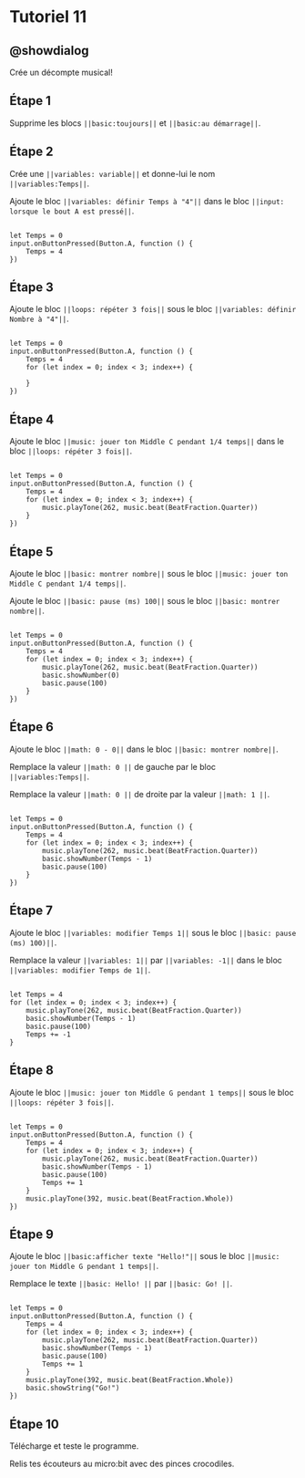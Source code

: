 # Tutoriel 11

## @showdialog

Crée un décompte musical!

## Étape 1

Supprime les blocs ``||basic:toujours||`` et ``||basic:au démarrage||``.

## Étape 2

Crée une ``||variables: variable||`` et donne-lui le nom ``||variables:Temps||``.

Ajoute le bloc ``||variables: définir Temps à "4"||`` dans le bloc ``||input: lorsque le bout A est pressé||``.

```blocks

let Temps = 0
input.onButtonPressed(Button.A, function () {
    Temps = 4
})

```

## Étape 3

Ajoute le bloc ``||loops: répéter 3 fois||`` sous le bloc ``||variables: définir Nombre à "4"||``.

```blocks

let Temps = 0
input.onButtonPressed(Button.A, function () {
    Temps = 4
    for (let index = 0; index < 3; index++) {
        
    }
})

```

## Étape 4

Ajoute le bloc ``||music: jouer ton Middle C pendant 1/4 temps||`` dans le bloc ``||loops: répéter 3 fois||``.

```blocks

let Temps = 0
input.onButtonPressed(Button.A, function () {
    Temps = 4
    for (let index = 0; index < 3; index++) {
        music.playTone(262, music.beat(BeatFraction.Quarter))
    }
})

```

## Étape 5

Ajoute le bloc ``||basic: montrer nombre||`` sous le bloc ``||music: jouer ton Middle C pendant 1/4 temps||``.

Ajoute le bloc ``||basic: pause (ms) 100||`` sous le bloc ``||basic: montrer nombre||``.

```blocks

let Temps = 0
input.onButtonPressed(Button.A, function () {
    Temps = 4
    for (let index = 0; index < 3; index++) {
        music.playTone(262, music.beat(BeatFraction.Quarter))
        basic.showNumber(0)
        basic.pause(100)
    }
})

```

## Étape 6

Ajoute le bloc ``||math: 0 - 0||`` dans le bloc ``||basic: montrer nombre||``.

Remplace la valeur ``||math: 0 ||`` de gauche par le bloc ``||variables:Temps||``.

Remplace la valeur ``||math: 0 ||`` de droite par la valeur ``||math: 1 ||``. 

```blocks

let Temps = 0
input.onButtonPressed(Button.A, function () {
    Temps = 4
    for (let index = 0; index < 3; index++) {
        music.playTone(262, music.beat(BeatFraction.Quarter))
        basic.showNumber(Temps - 1)
        basic.pause(100)
    }
})

```

## Étape 7

Ajoute le bloc ``||variables: modifier Temps 1||`` sous le bloc ``||basic: pause (ms) 100)||``.

Remplace la valeur ``||variables: 1||`` par ``||variables: -1||`` dans le bloc ``||variables: modifier Temps de 1||``.

```blocks

let Temps = 4
for (let index = 0; index < 3; index++) {
    music.playTone(262, music.beat(BeatFraction.Quarter))
    basic.showNumber(Temps - 1)
    basic.pause(100)
    Temps += -1
}

```

## Étape 8

Ajoute le bloc ``||music: jouer ton Middle G pendant 1 temps||`` sous le bloc ``||loops: répéter 3 fois||``.

```blocks

let Temps = 0
input.onButtonPressed(Button.A, function () {
    Temps = 4
    for (let index = 0; index < 3; index++) {
        music.playTone(262, music.beat(BeatFraction.Quarter))
        basic.showNumber(Temps - 1)
        basic.pause(100)
        Temps += 1
    }
    music.playTone(392, music.beat(BeatFraction.Whole))
})

```
## Étape 9

Ajoute le bloc ``||basic:afficher texte "Hello!"||`` sous le bloc ``||music: jouer ton Middle G pendant 1 temps||``.

Remplace le texte ``||basic: Hello! ||`` par ``||basic: Go! ||``.

```blocks

let Temps = 0
input.onButtonPressed(Button.A, function () {
    Temps = 4
    for (let index = 0; index < 3; index++) {
        music.playTone(262, music.beat(BeatFraction.Quarter))
        basic.showNumber(Temps - 1)
        basic.pause(100)
        Temps += 1
    }
    music.playTone(392, music.beat(BeatFraction.Whole))
    basic.showString("Go!")
})

```

## Étape 10

Télécharge et teste le programme.

Relis tes écouteurs au micro:bit avec des pinces crocodiles.
